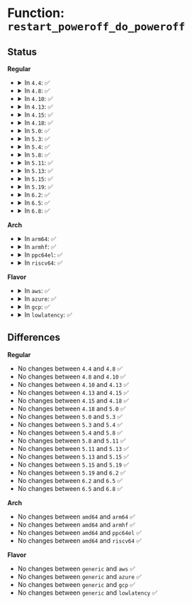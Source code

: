 # Function: <code>restart_poweroff_do_poweroff</code>

## Status
<b>Regular</b>
<ul>
<li>
<details>
<summary>In <code>4.4</code>: ✅</summary>

```c
void restart_poweroff_do_poweroff();
```

**Collision:** Unique Static

**Inline:** No

**Transformation:** False

**Instances:**

```
In drivers/power/reset/restart-poweroff.c (ffffffff81682ac0)
Location: drivers/power/reset/restart-poweroff.c:20
Inline: False
```
**Symbols:**

```
ffffffff81682ac0-ffffffff81682adc: restart_poweroff_do_poweroff (STB_LOCAL)
```
</details>
</li>
<li>
<details>
<summary>In <code>4.8</code>: ✅</summary>

```c
void restart_poweroff_do_poweroff();
```

**Collision:** Unique Static

**Inline:** No

**Transformation:** False

**Instances:**

```
In drivers/power/reset/restart-poweroff.c (ffffffff816e37d0)
Location: drivers/power/reset/restart-poweroff.c:20
Inline: False
```
**Symbols:**

```
ffffffff816e37d0-ffffffff816e37ec: restart_poweroff_do_poweroff (STB_LOCAL)
```
</details>
</li>
<li>
<details>
<summary>In <code>4.10</code>: ✅</summary>

```c
void restart_poweroff_do_poweroff();
```

**Collision:** Unique Static

**Inline:** No

**Transformation:** False

**Instances:**

```
In drivers/power/reset/restart-poweroff.c (ffffffff8170fc40)
Location: drivers/power/reset/restart-poweroff.c:20
Inline: False
```
**Symbols:**

```
ffffffff8170fc40-ffffffff8170fc5c: restart_poweroff_do_poweroff (STB_LOCAL)
```
</details>
</li>
<li>
<details>
<summary>In <code>4.13</code>: ✅</summary>

```c
void restart_poweroff_do_poweroff();
```

**Collision:** Unique Static

**Inline:** No

**Transformation:** False

**Instances:**

```
In drivers/power/reset/restart-poweroff.c (ffffffff81727ec0)
Location: drivers/power/reset/restart-poweroff.c:20
Inline: False
```
**Symbols:**

```
ffffffff81727ec0-ffffffff81727edc: restart_poweroff_do_poweroff (STB_LOCAL)
```
</details>
</li>
<li>
<details>
<summary>In <code>4.15</code>: ✅</summary>

```c
void restart_poweroff_do_poweroff();
```

**Collision:** Unique Static

**Inline:** No

**Transformation:** False

**Instances:**

```
In drivers/power/reset/restart-poweroff.c (ffffffff81799510)
Location: drivers/power/reset/restart-poweroff.c:20
Inline: False
```
**Symbols:**

```
ffffffff81799510-ffffffff8179952c: restart_poweroff_do_poweroff (STB_LOCAL)
```
</details>
</li>
<li>
<details>
<summary>In <code>4.18</code>: ✅</summary>

```c
void restart_poweroff_do_poweroff();
```

**Collision:** Unique Static

**Inline:** No

**Transformation:** False

**Instances:**

```
In drivers/power/reset/restart-poweroff.c (ffffffff817e0920)
Location: drivers/power/reset/restart-poweroff.c:20
Inline: False
```
**Symbols:**

```
ffffffff817e0920-ffffffff817e093c: restart_poweroff_do_poweroff (STB_LOCAL)
```
</details>
</li>
<li>
<details>
<summary>In <code>5.0</code>: ✅</summary>

```c
void restart_poweroff_do_poweroff();
```

**Collision:** Unique Static

**Inline:** No

**Transformation:** False

**Instances:**

```
In drivers/power/reset/restart-poweroff.c (ffffffff8180bef0)
Location: drivers/power/reset/restart-poweroff.c:20
Inline: False
```
**Symbols:**

```
ffffffff8180bef0-ffffffff8180bf0c: restart_poweroff_do_poweroff (STB_LOCAL)
```
</details>
</li>
<li>
<details>
<summary>In <code>5.3</code>: ✅</summary>

```c
void restart_poweroff_do_poweroff();
```

**Collision:** Unique Static

**Inline:** No

**Transformation:** False

**Instances:**

```
In drivers/power/reset/restart-poweroff.c (ffffffff8184db50)
Location: drivers/power/reset/restart-poweroff.c:17
Inline: False
```
**Symbols:**

```
ffffffff8184db50-ffffffff8184db6c: restart_poweroff_do_poweroff (STB_LOCAL)
```
</details>
</li>
<li>
<details>
<summary>In <code>5.4</code>: ✅</summary>

```c
void restart_poweroff_do_poweroff();
```

**Collision:** Unique Static

**Inline:** No

**Transformation:** False

**Instances:**

```
In drivers/power/reset/restart-poweroff.c (ffffffff8187f590)
Location: drivers/power/reset/restart-poweroff.c:17
Inline: False
```
**Symbols:**

```
ffffffff8187f590-ffffffff8187f5ac: restart_poweroff_do_poweroff (STB_LOCAL)
```
</details>
</li>
<li>
<details>
<summary>In <code>5.8</code>: ✅</summary>

```c
void restart_poweroff_do_poweroff();
```

**Collision:** Unique Static

**Inline:** No

**Transformation:** False

**Instances:**

```
In drivers/power/reset/restart-poweroff.c (ffffffff8194dcb0)
Location: drivers/power/reset/restart-poweroff.c:17
Inline: False
```
**Symbols:**

```
ffffffff8194dcb0-ffffffff8194dccc: restart_poweroff_do_poweroff (STB_LOCAL)
```
</details>
</li>
<li>
<details>
<summary>In <code>5.11</code>: ✅</summary>

```c
void restart_poweroff_do_poweroff();
```

**Collision:** Unique Static

**Inline:** No

**Transformation:** False

**Instances:**

```
In drivers/power/reset/restart-poweroff.c (ffffffff819536a0)
Location: drivers/power/reset/restart-poweroff.c:17
Inline: False
```
**Symbols:**

```
ffffffff819536a0-ffffffff819536bc: restart_poweroff_do_poweroff (STB_LOCAL)
```
</details>
</li>
<li>
<details>
<summary>In <code>5.13</code>: ✅</summary>

```c
void restart_poweroff_do_poweroff();
```

**Collision:** Unique Static

**Inline:** No

**Transformation:** False

**Instances:**

```
In drivers/power/reset/restart-poweroff.c (ffffffff81937530)
Location: drivers/power/reset/restart-poweroff.c:17
Inline: False
```
**Symbols:**

```
ffffffff81937530-ffffffff8193754c: restart_poweroff_do_poweroff (STB_LOCAL)
```
</details>
</li>
<li>
<details>
<summary>In <code>5.15</code>: ✅</summary>

```c
void restart_poweroff_do_poweroff();
```

**Collision:** Unique Static

**Inline:** No

**Transformation:** False

**Instances:**

```
In drivers/power/reset/restart-poweroff.c (ffffffff819db720)
Location: drivers/power/reset/restart-poweroff.c:17
Inline: False
```
**Symbols:**

```
ffffffff819db720-ffffffff819db73c: restart_poweroff_do_poweroff (STB_LOCAL)
```
</details>
</li>
<li>
<details>
<summary>In <code>5.19</code>: ✅</summary>

```c
void restart_poweroff_do_poweroff();
```

**Collision:** Unique Static

**Inline:** No

**Transformation:** False

**Instances:**

```
In drivers/power/reset/restart-poweroff.c (ffffffff81b3f1b0)
Location: drivers/power/reset/restart-poweroff.c:17
Inline: False
```
**Symbols:**

```
ffffffff81b3f1b0-ffffffff81b3f1d2: restart_poweroff_do_poweroff (STB_LOCAL)
```
</details>
</li>
<li>
<details>
<summary>In <code>6.2</code>: ✅</summary>

```c
void restart_poweroff_do_poweroff();
```

**Collision:** Unique Static

**Inline:** No

**Transformation:** False

**Instances:**

```
In drivers/power/reset/restart-poweroff.c (ffffffff81cd55b0)
Location: drivers/power/reset/restart-poweroff.c:17
Inline: False
```
**Symbols:**

```
ffffffff81cd55b0-ffffffff81cd55d2: restart_poweroff_do_poweroff (STB_LOCAL)
```
</details>
</li>
<li>
<details>
<summary>In <code>6.5</code>: ✅</summary>

```c
void restart_poweroff_do_poweroff();
```

**Collision:** Unique Static

**Inline:** No

**Transformation:** False

**Instances:**

```
In drivers/power/reset/restart-poweroff.c (ffffffff81d3d240)
Location: drivers/power/reset/restart-poweroff.c:17
Inline: False
```
**Symbols:**

```
ffffffff81d3d240-ffffffff81d3d262: restart_poweroff_do_poweroff (STB_LOCAL)
```
</details>
</li>
<li>
<details>
<summary>In <code>6.8</code>: ✅</summary>

```c
void restart_poweroff_do_poweroff();
```

**Collision:** Unique Static

**Inline:** No

**Transformation:** False

**Instances:**

```
In drivers/power/reset/restart-poweroff.c (ffffffff81df3b80)
Location: drivers/power/reset/restart-poweroff.c:17
Inline: False
```
**Symbols:**

```
ffffffff81df3b80-ffffffff81df3ba2: restart_poweroff_do_poweroff (STB_LOCAL)
```
</details>
</li>
</ul>
<b>Arch</b>
<ul>
<li>
<details>
<summary>In <code>arm64</code>: ✅</summary>

```c
void restart_poweroff_do_poweroff();
```

**Collision:** Unique Static

**Inline:** No

**Transformation:** False

**Instances:**

```
In drivers/power/reset/restart-poweroff.c (ffff800010aca148)
Location: drivers/power/reset/restart-poweroff.c:17
Inline: False
```
**Symbols:**

```
ffff800010aca148-ffff800010aca174: restart_poweroff_do_poweroff (STB_LOCAL)
```
</details>
</li>
<li>
<details>
<summary>In <code>armhf</code>: ✅</summary>

```c
void restart_poweroff_do_poweroff();
```

**Collision:** Unique Static

**Inline:** No

**Transformation:** False

**Instances:**

```
In drivers/power/reset/restart-poweroff.c (c0baae5c)
Location: drivers/power/reset/restart-poweroff.c:17
Inline: False
```
**Symbols:**

```
c0baae5c-c0baae8c: restart_poweroff_do_poweroff (STB_LOCAL)
```
</details>
</li>
<li>
<details>
<summary>In <code>ppc64el</code>: ✅</summary>

```c
void restart_poweroff_do_poweroff();
```

**Collision:** Unique Static

**Inline:** No

**Transformation:** False

**Instances:**

```
In drivers/power/reset/restart-poweroff.c (c000000000babf80)
Location: drivers/power/reset/restart-poweroff.c:17
Inline: False
```
**Symbols:**

```
c000000000babf80-c000000000babfc8: restart_poweroff_do_poweroff (STB_LOCAL)
```
</details>
</li>
<li>
<details>
<summary>In <code>riscv64</code>: ✅</summary>

```c
void restart_poweroff_do_poweroff();
```

**Collision:** Unique Static

**Inline:** No

**Transformation:** False

**Instances:**

```
In drivers/power/reset/restart-poweroff.c (ffffffe0006c7f2e)
Location: drivers/power/reset/restart-poweroff.c:17
Inline: False
```
**Symbols:**

```
ffffffe0006c7f2e-ffffffe0006c7f5c: restart_poweroff_do_poweroff (STB_LOCAL)
```
</details>
</li>
</ul>
<b>Flavor</b>
<ul>
<li>
<details>
<summary>In <code>aws</code>: ✅</summary>

```c
void restart_poweroff_do_poweroff();
```

**Collision:** Unique Static

**Inline:** No

**Transformation:** False

**Instances:**

```
In drivers/power/reset/restart-poweroff.c (ffffffff81827b00)
Location: drivers/power/reset/restart-poweroff.c:17
Inline: False
```
**Symbols:**

```
ffffffff81827b00-ffffffff81827b1c: restart_poweroff_do_poweroff (STB_LOCAL)
```
</details>
</li>
<li>
<details>
<summary>In <code>azure</code>: ✅</summary>

```c
void restart_poweroff_do_poweroff();
```

**Collision:** Unique Static

**Inline:** No

**Transformation:** False

**Instances:**

```
In drivers/power/reset/restart-poweroff.c (ffffffff817ef190)
Location: drivers/power/reset/restart-poweroff.c:17
Inline: False
```
**Symbols:**

```
ffffffff817ef190-ffffffff817ef1ac: restart_poweroff_do_poweroff (STB_LOCAL)
```
</details>
</li>
<li>
<details>
<summary>In <code>gcp</code>: ✅</summary>

```c
void restart_poweroff_do_poweroff();
```

**Collision:** Unique Static

**Inline:** No

**Transformation:** False

**Instances:**

```
In drivers/power/reset/restart-poweroff.c (ffffffff81874a40)
Location: drivers/power/reset/restart-poweroff.c:17
Inline: False
```
**Symbols:**

```
ffffffff81874a40-ffffffff81874a5c: restart_poweroff_do_poweroff (STB_LOCAL)
```
</details>
</li>
<li>
<details>
<summary>In <code>lowlatency</code>: ✅</summary>

```c
void restart_poweroff_do_poweroff();
```

**Collision:** Unique Static

**Inline:** No

**Transformation:** False

**Instances:**

```
In drivers/power/reset/restart-poweroff.c (ffffffff818903f0)
Location: drivers/power/reset/restart-poweroff.c:17
Inline: False
```
**Symbols:**

```
ffffffff818903f0-ffffffff8189040c: restart_poweroff_do_poweroff (STB_LOCAL)
```
</details>
</li>
</ul>

## Differences
<b>Regular</b>
<ul>
<li>
No changes between <code>4.4</code> and <code>4.8</code> ✅
</li>
<li>
No changes between <code>4.8</code> and <code>4.10</code> ✅
</li>
<li>
No changes between <code>4.10</code> and <code>4.13</code> ✅
</li>
<li>
No changes between <code>4.13</code> and <code>4.15</code> ✅
</li>
<li>
No changes between <code>4.15</code> and <code>4.18</code> ✅
</li>
<li>
No changes between <code>4.18</code> and <code>5.0</code> ✅
</li>
<li>
No changes between <code>5.0</code> and <code>5.3</code> ✅
</li>
<li>
No changes between <code>5.3</code> and <code>5.4</code> ✅
</li>
<li>
No changes between <code>5.4</code> and <code>5.8</code> ✅
</li>
<li>
No changes between <code>5.8</code> and <code>5.11</code> ✅
</li>
<li>
No changes between <code>5.11</code> and <code>5.13</code> ✅
</li>
<li>
No changes between <code>5.13</code> and <code>5.15</code> ✅
</li>
<li>
No changes between <code>5.15</code> and <code>5.19</code> ✅
</li>
<li>
No changes between <code>5.19</code> and <code>6.2</code> ✅
</li>
<li>
No changes between <code>6.2</code> and <code>6.5</code> ✅
</li>
<li>
No changes between <code>6.5</code> and <code>6.8</code> ✅
</li>
</ul>
<b>Arch</b>
<ul>
<li>
No changes between <code>amd64</code> and <code>arm64</code> ✅
</li>
<li>
No changes between <code>amd64</code> and <code>armhf</code> ✅
</li>
<li>
No changes between <code>amd64</code> and <code>ppc64el</code> ✅
</li>
<li>
No changes between <code>amd64</code> and <code>riscv64</code> ✅
</li>
</ul>
<b>Flavor</b>
<ul>
<li>
No changes between <code>generic</code> and <code>aws</code> ✅
</li>
<li>
No changes between <code>generic</code> and <code>azure</code> ✅
</li>
<li>
No changes between <code>generic</code> and <code>gcp</code> ✅
</li>
<li>
No changes between <code>generic</code> and <code>lowlatency</code> ✅
</li>
</ul>
